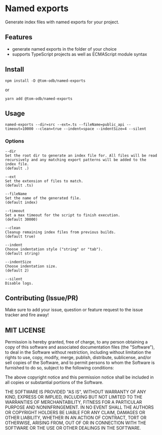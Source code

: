 # Named exports

Generate index files with named exports for your project.

## Features

* generate named exports in the folder of your choice
* supports TypeScript projects as well as ECMAScript module syntax

## Install

```
npm install -D @tom-odb/named-exports
```

or

```
yarn add @tom-odb/named-exports
```

## Usage

```
named-exports --dir=src --ext=.ts --fileName=public_api --timeout=10000 --clean=true --indent=space --indentSize=4 --silent
```

### Options

```
--dir
Set the root dir to generate an index file for. All files will be read recursively and any matching export patterns will be added to the index file.
(default .)

--ext
Set the extension of files to match.
(default .ts)

--fileName
Set the name of the generated file.
(default index)

--timeout
Set a max timeout for the script to finish execution.
(default 30000)

--clean
Cleanup remaining index files from previous builds.
(default true)

--indent
Choose indentation style ("string" or "tab").
(default string)

--indentSize
Choose indentation size.
(default 2)

--silent
Disable logs.
```

## Contributing (Issue/PR)
Make sure to add your issue, question or feature request to the issue tracker and fire away!

## MIT LICENSE
Permission is hereby granted, free of charge, to any person obtaining a copy of this software and associated documentation files (the "Software"), to deal in the Software without restriction, including without limitation the rights to use, copy, modify, merge, publish, distribute, sublicense, and/or sell copies of the Software, and to permit persons to whom the Software is furnished to do so, subject to the following conditions:

The above copyright notice and this permission notice shall be included in all copies or substantial portions of the Software.

THE SOFTWARE IS PROVIDED "AS IS", WITHOUT WARRANTY OF ANY KIND, EXPRESS OR IMPLIED, INCLUDING BUT NOT LIMITED TO THE WARRANTIES OF MERCHANTABILITY, FITNESS FOR A PARTICULAR PURPOSE AND NONINFRINGEMENT. IN NO EVENT SHALL THE AUTHORS OR COPYRIGHT HOLDERS BE LIABLE FOR ANY CLAIM, DAMAGES OR OTHER LIABILITY, WHETHER IN AN ACTION OF CONTRACT, TORT OR OTHERWISE, ARISING FROM, OUT OF OR IN CONNECTION WITH THE SOFTWARE OR THE USE OR OTHER DEALINGS IN THE SOFTWARE.
